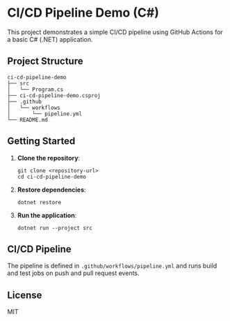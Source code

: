 # CI/CD Pipeline Demo (C#)

This project demonstrates a simple CI/CD pipeline using GitHub Actions for a basic C# (.NET) application.

## Project Structure

```
ci-cd-pipeline-demo
├── src
│   └── Program.cs
├── ci-cd-pipeline-demo.csproj
├── .github
│   └── workflows
│       └── pipeline.yml
└── README.md
```

## Getting Started

1. **Clone the repository**:
   ```
   git clone <repository-url>
   cd ci-cd-pipeline-demo
   ```

2. **Restore dependencies**:
   ```
   dotnet restore
   ```

3. **Run the application**:
   ```
   dotnet run --project src
   ```

## CI/CD Pipeline

The pipeline is defined in `.github/workflows/pipeline.yml` and runs build and test jobs on push and pull request events.

## License

MIT